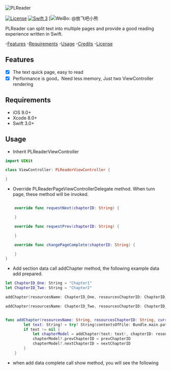 ![PLReader](https://github.com/PlayLive/PLReader/PLReader.png)

[![License](http://img.shields.io/badge/License-MIT-green.svg?style=flat)](https://github.com/PlayLive/PLReader/LICENSE)
[![Swift 3](https://img.shields.io/badge/Swift-3.0-orange.svg?style=flat)](https://swift.org)
[![WeiBo: @放飞吧小熊](http://weibo.com/ioslive)

PLReader can split text into multiple pages and provide a good reading experience written in Swift.

-[Features](#features)
-[Requirements](#requirements)
-[Usage](#usage)
-[Credits](#credits)
-[License](#license)

## Features

- [x] The text quick page, easy to read
- [x] Performance is good，Need less memory, Just two ViewController rendering

## Requirements

- iOS 9.0+
- Xcode 8.0+
- Swift 3.0+

## Usage

- Inherit PLReaderViewController

```swift
import UIKit

class ViewController: PLReaderViewController {

}

```

- Override PLReaderPageViewControllerDelegate method. When turn page, these method will be invoked.

```swift

    override func requestNext(chapterID: String) {

    }

    override func requestPrev(chapterID: String) {

    }

    override func changePageComplete(chapterID: String) {

    }
}

```

- Add section data call addChapter method, the following example data add prepared.

```swift
let ChapterID_One: String = "Chapter1"
let ChapterID_Two: String = "Chapter2"

addChapter(resourcesName: ChapterID_One, resourcesChapterID: ChapterID_One, currentChapterID: ChapterID_One, prevChapterID: ChapterID_One, nextChapterID: ChapterID_Two, postionType: ChapterPostionType.current)

addChapter(resourcesName: ChapterID_Two, resourcesChapterID: ChapterID_Two, currentChapterID: ChapterID_One, prevChapterID: ChapterID_One, nextChapterID: ChapterID_Two, postionType: ChapterPostionType.next)


func addChapter(resourcesName: String, resourcesChapterID: String, currentChapterID: String, prevChapterID: String, nextChapterID: String, postionType: ChapterPostionType) {
        let text: String? = try? String(contentsOfFile: Bundle.main.path(forResource: resourcesName, ofType: "txt")!, encoding: String.Encoding.utf8)
        if text != nil {
            let chapterModel = addChapter(text: text!, chapterID: resourcesChapterID, currentChapterID: currentChapterID, type: postionType)
            chapterModel?.prevChapterID = prevChapterID
            chapterModel?.nextChapterID = nextChapterID
        }
    }

```

- when add data complete call show method, you will see the following

